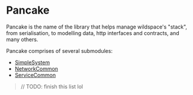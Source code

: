 # Pancake

Pancake is the name of the library that helps manage
wildspace's "stack", from serialisation, to modelling data,
http interfaces and contracts, and many others.

Pancake comprises of several submodules:
 - [SimpleSystem](./Pancake/SimpleSystem)
 - [NetworkCommon](./Pancake/NetworkCommon)
 - [ServiceCommon](./Pancake/ServiceCommon)

> // TODO: finish this list lol